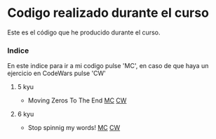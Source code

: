 Codigo realizado durante el curso
=================================
Este es el código que he producido durante el curso.
### Indice
En este indice para ir a mi codigo pulse 'MC', en caso de que haya un ejercicio en CodeWars  pulse 'CW' 
1. 5 kyu 
    - Moving Zeros To The End [MC](./5_kyu/moving_zeros_to_the_end/moving_zeros_to_the_end.py) [CW](https://www.codewars.com/kata/52597aa56021e91c93000cb0)

2. 6 kyu
    - Stop spinnig my words! [MC](./Lvl%206/stop_spinnig_my_words/stop_spinnig_my_words.py) [CW](https://www.codewars.com/kata/5264d2b162488dc400000001)
